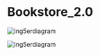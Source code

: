# Bookstore_2.0


![ing5erdiagram](https://github.com/syed-ahmed0/Bookstore_2.0/assets/102703936/3c60a474-cfbd-48a3-96fa-39d458077808)

![ing5erdiagram](https://github.com/syed-ahmed0/Bookstore_2.0/assets/102703936/13e33e15-e1d7-4fd1-a1e2-693f704acbf9)
